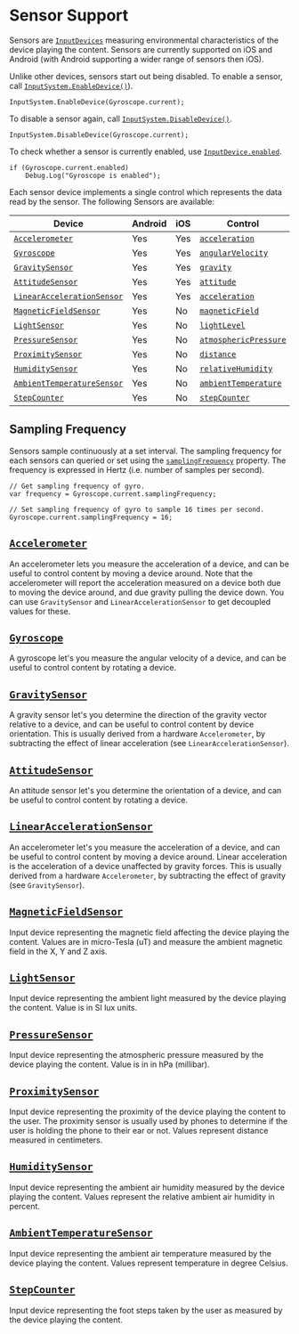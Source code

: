 # Sensor Support

Sensors are [`InputDevices`](Devices.md) measuring environmental characteristics of the device playing the content. Sensors are currently supported on iOS and Android (with Android supporting a wider range of sensors then iOS).

Unlike other devices, sensors start out being disabled. To enable a sensor, call [`InputSystem.EnableDevice()`](../api/UnityEngine.InputSystem.InputSystem.html#UnityEngine_InputSystem_InputSystem_EnableDevice_UnityEngine_InputSystem_InputDevice_)).

```
InputSystem.EnableDevice(Gyroscope.current);
```

To disable a sensor again, call [`InputSystem.DisableDevice()`](../api/UnityEngine.InputSystem.InputSystem.html#UnityEngine_InputSystem_InputSystem_DisableDevice_UnityEngine_InputSystem_InputDevice_).

```
InputSystem.DisableDevice(Gyroscope.current);
```

To check whether a sensor is currently enabled, use [`InputDevice.enabled`](../api/UnityEngine.InputSystem.InputDevice.html#UnityEngine_InputSystem_InputDevice_enabled).

```
if (Gyroscope.current.enabled)
    Debug.Log("Gyroscope is enabled");
```

Each sensor device implements a single control which represents the data read by the sensor. The following Sensors are available:

|Device|Android|iOS|Control|Type|
|------|-------|---|-------|----|
|[`Accelerometer`](#accelerometer)|Yes|Yes|[`acceleration`](../api/UnityEngine.InputSystem.Accelerometer.html#UnityEngine_InputSystem_Accelerometer_acceleration)|[`Vector3Control`](../api/UnityEngine.InputSystem.Controls.Vector3Control.html)|
|[`Gyroscope`](#gyroscope)|Yes|Yes|[`angularVelocity`](../api/UnityEngine.InputSystem.Gyroscope.html#UnityEngine_InputSystem_Gyroscope_angularVelocity)|[`Vector3Control`](../api/UnityEngine.InputSystem.Controls.Vector3Control.html)|
|[`GravitySensor`](#gravitysensor)|Yes|Yes|[`gravity`](../api/UnityEngine.InputSystem.GravitySensor.html#UnityEngine_InputSystem_GravitySensor_gravity)|[`Vector3Control`](../api/UnityEngine.InputSystem.Controls.Vector3Control.html)|
|[`AttitudeSensor`](#attitudesensor)|Yes|Yes|[`attitude`](../api/UnityEngine.InputSystem.AttitudeSensor.html#properties)|[`QuaternionControl`](../api/UnityEngine.InputSystem.Controls.QuaternionControl.html)|
|[`LinearAccelerationSensor`](#linearaccelerationsensor)|Yes|Yes|[`acceleration`](../api/UnityEngine.InputSystem.LinearAccelerationSensor.html#UnityEngine_InputSystem_LinearAccelerationSensor_acceleration)|[`Vector3Control`](../api/UnityEngine.InputSystem.Controls.Vector3Control.html)|
|[`MagneticFieldSensor`](#magneticfieldsensor)|Yes|No|[`magneticField`](../api/UnityEngine.InputSystem.MagneticFieldSensor.html#UnityEngine_InputSystem_MagneticFieldSensor_magneticField)|[`Vector3Control`](../api/UnityEngine.InputSystem.Controls.Vector3Control.html)|
|[`LightSensor`](#lightsensor)|Yes|No|[`lightLevel`](../api/UnityEngine.InputSystem.LightSensor.html#UnityEngine_InputSystem_LightSensor_lightLevel)|[`AxisControl`](../api/UnityEngine.InputSystem.Controls.AxisControl.html)|
|[`PressureSensor`](#pressuresensor)|Yes|No|[`atmosphericPressure`](../api/UnityEngine.InputSystem.PressureSensor.html#UnityEngine_InputSystem_PressureSensor_atmosphericPressure)|[`AxisControl`](../api/UnityEngine.InputSystem.Controls.AxisControl.html)|
|[`ProximitySensor`](#proximitysensor)|Yes|No|[`distance`](../api/UnityEngine.InputSystem.ProximitySensor.html#UnityEngine_InputSystem_ProximitySensor_distance)|[`AxisControl`](../api/UnityEngine.InputSystem.Controls.AxisControl.html)|
|[`HumiditySensor`](#humiditysensor)|Yes|No|[`relativeHumidity`](../api/UnityEngine.InputSystem.HumiditySensor.html#UnityEngine_InputSystem_HumiditySensor_relativeHumidity)|[`AxisControl`](../api/UnityEngine.InputSystem.Controls.AxisControl.html)|
|[`AmbientTemperatureSensor`](#ambienttemperaturesensor)|Yes|No|[`ambientTemperature`](../api/UnityEngine.InputSystem.AmbientTemperatureSensor.html#UnityEngine_InputSystem_AmbientTemperatureSensor_ambientTemperature)|[`AxisControl`](../api/UnityEngine.InputSystem.Controls.AxisControl.html)|
|[`StepCounter`](#stepcounter)|Yes|No|[`stepCounter`](../api/UnityEngine.InputSystem.StepCounter.html#UnityEngine_InputSystem_StepCounter_stepCounter)|[`IntegerControl`](../api/UnityEngine.InputSystem.Controls.IntegerControl.html)|

## Sampling Frequency

Sensors sample continuously at a set interval. The sampling frequency for each sensors can queried or set using the [`samplingFrequency`](../api/UnityEngine.InputSystem.Sensor.html#UnityEngine_InputSystem_Sensor_samplingFrequency) property. The frequency is expressed in Hertz (i.e. number of samples per second).

```
// Get sampling frequency of gyro.
var frequency = Gyroscope.current.samplingFrequency;

// Set sampling frequency of gyro to sample 16 times per second.
Gyroscope.current.samplingFrequency = 16;
```

## <a name="accelerometer"></a>[`Accelerometer`](../api/UnityEngine.InputSystem.Accelerometer.html)

An accelerometer lets you measure the acceleration of a device, and can be useful to control content by moving a device around. Note that the accelerometer will report the acceleration measured on a device both due to moving the device around, and due gravity pulling the device down. You can use `GravitySensor` and `LinearAccelerationSensor` to get decoupled values for these.

## <a name="gyroscope"></a>[`Gyroscope`](../api/UnityEngine.InputSystem.Gyroscope.html)

A gyroscope let's you measure the angular velocity of a device, and can be useful to control content by rotating a device.

## <a name="gravitysensor"></a>[`GravitySensor`](../api/UnityEngine.InputSystem.GravitySensor.html)

A gravity sensor let's you determine the direction of the gravity vector relative to a device, and can be useful to control content by device orientation. This is usually derived from a hardware `Accelerometer`, by subtracting the effect of linear acceleration (see `LinearAccelerationSensor`).

## <a name="attitudesensor"></a>[`AttitudeSensor`](../api/UnityEngine.InputSystem.AttitudeSensor.html)

An attitude sensor let's you determine the orientation of a device, and can be useful to control content by rotating a device.

## <a name="linearaccelerationsensor"></a>[`LinearAccelerationSensor`](../api/UnityEngine.InputSystem.LinearAccelerationSensor.html)

An accelerometer let's you measure the acceleration of a device, and can be useful to control content by moving a device around. Linear acceleration is the acceleration of a device unaffected by gravity forces. This is usually derived from a hardware `Accelerometer`, by subtracting the effect of gravity (see `GravitySensor`).

## <a name="magneticfieldsensor"></a>[`MagneticFieldSensor`](../api/UnityEngine.InputSystem.MagneticFieldSensor.html)

Input device representing the magnetic field affecting the device playing the content. Values are in micro-Tesla (uT) and measure the ambient magnetic field in the X, Y and Z axis.

## <a name="lightsensor"></a>[`LightSensor`](../api/UnityEngine.InputSystem.LightSensor.html)

Input device representing the ambient light measured by the device playing the content. Value is in SI lux units.

## <a name="pressuresensor"></a>[`PressureSensor`](../api/UnityEngine.InputSystem.PressureSensor.html)

Input device representing the atmospheric pressure measured by the device playing the content. Value is in in hPa (millibar).

## <a name="proximitysensor"></a>[`ProximitySensor`](../api/UnityEngine.InputSystem.ProximitySensor.html)

Input device representing the proximity of the device playing the content to the user. The proximity sensor is usually used by phones to determine if the user is holding the phone to their ear or not. Values represent distance measured in centimeters.

## <a name="humiditysensor"></a>[`HumiditySensor`](../api/UnityEngine.InputSystem.HumiditySensor.html)

Input device representing the ambient air humidity measured by the device playing the content. Values represent the relative ambient air humidity in percent.

## <a name="ambienttemperaturesensor"></a>[`AmbientTemperatureSensor`](../api/UnityEngine.InputSystem.AmbientTemperatureSensor.html)

Input device representing the ambient air temperature measured by the device playing the content. Values represent temperature in degree Celsius.

## <a name="stepcounter"></a>[`StepCounter`](../api/UnityEngine.InputSystem.StepCounter.html)

Input device representing the foot steps taken by the user as measured by the device playing the content.
